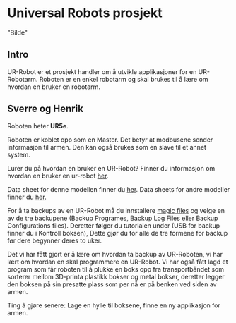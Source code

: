 # Universal Robots prosjekt
"Bilde"
## Intro
UR-Robot er et prosjekt handler om å utvikle applikasjoner for en UR-Robotarm. Roboten er en enkel robotarm og skal brukes til å lære om hvordan en bruker en robotarm.  
## Sverre og Henrik
Roboten heter **UR5e**.

Roboten er koblet opp som en Master. Det betyr at modbusene sender informasjon til armen. Den kan også brukes som en slave til et annet system. 

Lurer du på hvordan en bruker en UR-Robot? Finner du informasjon om hvordan en bruker en ur-robot [her](https://github.com/robotikklinja/ur-robot/blob/master/tutorial/01.md).

Data sheet for denne modellen finner du [her](https://github.com/robotikklinja/ur-robot/blob/master/ur5e-32528_ur_technical_details_.pdf). Data sheets for andre modeller finner du [her](https://www.universal-robots.com/download-center/#/).

For å ta backups av en UR-Robot må du innstallere [magic files](https://www.universal-robots.com/download/?option=16449#section16447) og velge en av de tre backupene (Backup Programes, Backup Log Files eller Backup Configurations files). Deretter følger du tutorialen under (USB for backup finner du i Kontroll boksen), Dette gjør du for alle de tre formene for backup før dere begynner deres to uker.

Det vi har fått gjort er å lære om hvordan ta backup av UR-Roboten, vi har lært om hvordan en skal programmere en UR-Robot. Vi har også fått lagd et program som får roboten til å plukke en boks opp fra transportbåndet som sorterer mellom 3D-printa plastikk bokser og metal bokser, deretter legger den boksen på sin presatte plass som per nå er på benken ved siden av armen. 

Ting å gjøre senere: Lage en hylle til boksene, finne en ny applikasjon for armen.

